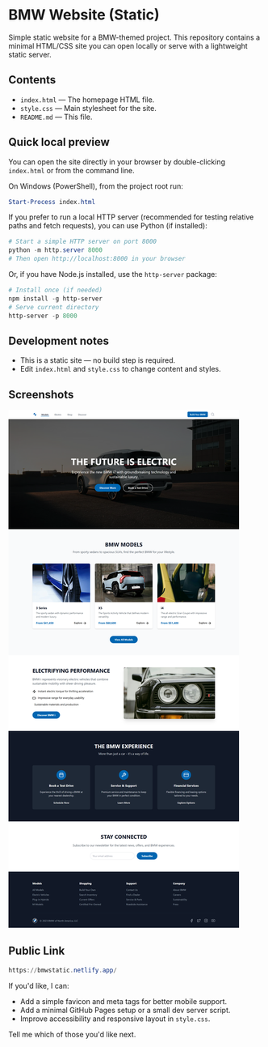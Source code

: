# BMW Website (Static)

Simple static website for a BMW-themed project. This repository contains a minimal HTML/CSS site you can open locally or serve with a lightweight static server.

## Contents

- `index.html` — The homepage HTML file.
- `style.css` — Main stylesheet for the site.
- `README.md` — This file.

## Quick local preview

You can open the site directly in your browser by double-clicking `index.html` or from the command line.

On Windows (PowerShell), from the project root run:

```powershell
Start-Process index.html
```

If you prefer to run a local HTTP server (recommended for testing relative paths and fetch requests), you can use Python (if installed):

```powershell
# Start a simple HTTP server on port 8000
python -m http.server 8000
# Then open http://localhost:8000 in your browser
```

Or, if you have Node.js installed, use the `http-server` package:

```powershell
# Install once (if needed)
npm install -g http-server
# Serve current directory
http-server -p 8000
```

## Development notes

- This is a static site — no build step is required.
- Edit `index.html` and `style.css` to change content and styles.

## Screenshots
![Full website](website.png)

## Public Link
```powershell
https://bmwstatic.netlify.app/
```

If you'd like, I can:

- Add a simple favicon and meta tags for better mobile support.
- Add a minimal GitHub Pages setup or a small dev server script.
- Improve accessibility and responsive layout in `style.css`.

Tell me which of those you'd like next.
